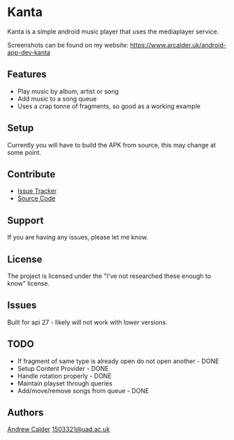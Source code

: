 Kanta
=================
Kanta is a simple android music player that uses the mediaplayer service.

Screenshots can be found on my website:
https://www.arcalder.uk/android-app-dev-kanta

Features
---------
  * Play music by album, artist or song
  * Add music to a song queue
  * Uses a crap tonne of fragments, so good as a working example

Setup
-------------
Currently you will have to build the APK from source, this may change at some point. 

Contribute
-----------

- [Issue Tracker](github.com/AR-Calder/kanta/issues)
- [Source Code](github.com/AR-Calder/kanta)

Support
--------

If you are having any issues, please let me know.

License
--------

The project is licensed under the "I've not researched these enough to know" license.

Issues
-----
Built for api 27 - likely will not work with lower versions.

TODO
----
- If fragment of same type is already open do not open another - DONE
- Setup Content Provider - DONE
- Handle rotation properly - DONE
- Maintain playset through queries
- Add/move/remove songs from queue - DONE

Authors
-------
[Andrew Calder](https://github.com/AR-Calder) <1503321@uad.ac.uk>
